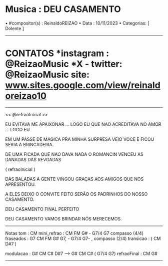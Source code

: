 #  Musica : DEU CASAMENTO
• #compositor(s) : ReinaldoREIZAO
• Data :  10/11/2023
• Categorias: [ Dolente ]

---

CONTATOS
*instagram : @ReizaoMusic   *X - twitter: @ReizaoMusic
site: www.sites.google.com/view/reinaldoreizao10
===
------------------------------------

<< @refraoInicial >>

EU EVITAVA ME APAIXONAR ... LOGO EU
QUE NAO ACREDITAVA NO AMOR ... LOGO EU

EM UM PASSE DE MAGICA
PRA MINHA SURPRESA
VEIO VOCE
E FICOU SERIA A BRINCADEIRA.

DE UMA FICADA QUE NAO DAVA NADA
O ROMANCIN VENCEU AS DANADAS DAS  REVOADAS

( refraoInicial )

DAS BALADAS A GENTE VINGOU
GRAÇAS AOS AMIGOS QUE NOS APRESENTOU.

A ELES DEIXO O CONVITE FEITO
SERÃO OS PADRINHOS DO NOSSO CASAMENTO.

DEU CASAMENTO
FINAL PERFEITO

DEU CASAMENTO
VAMOS BRINDAR NÓS MERECEMOS.

------------------------------------

Notas
tom : CM
mini_refrao : CM FM G# - G7/4 G7  compasso
 (4/4)
fraseados : G7 CM  FM G# G7, - G7/4 G7- , compasso (2/4)
transicao : ( CM D#7 )

modulacao : G# CM C#  D#7 --> G# CM C# ( G7/4 G7)
refraoFinal : CM G#

------------------------------------

